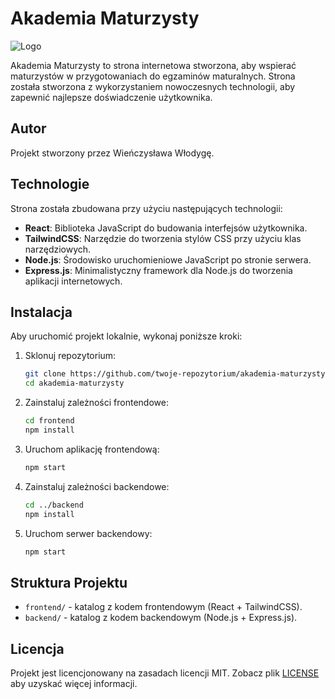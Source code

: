 # Akademia Maturzysty

![Logo]("frontend/src/assets/logo.png")

Akademia Maturzysty to strona internetowa stworzona, aby wspierać maturzystów w przygotowaniach do egzaminów maturalnych. Strona została stworzona z wykorzystaniem nowoczesnych technologii, aby zapewnić najlepsze doświadczenie użytkownika.

## Autor

Projekt stworzony przez Wieńczysława Włodygę.

## Technologie

Strona została zbudowana przy użyciu następujących technologii:

- **React**: Biblioteka JavaScript do budowania interfejsów użytkownika.
- **TailwindCSS**: Narzędzie do tworzenia stylów CSS przy użyciu klas narzędziowych.
- **Node.js**: Środowisko uruchomieniowe JavaScript po stronie serwera.
- **Express.js**: Minimalistyczny framework dla Node.js do tworzenia aplikacji internetowych.

## Instalacja

Aby uruchomić projekt lokalnie, wykonaj poniższe kroki:

1. Sklonuj repozytorium:
   ```sh
   git clone https://github.com/twoje-repozytorium/akademia-maturzysty.git
   cd akademia-maturzysty
   ```

2. Zainstaluj zależności frontendowe:
   ```sh
   cd frontend
   npm install
   ```

3. Uruchom aplikację frontendową:
   ```sh
   npm start
   ```

4. Zainstaluj zależności backendowe:
   ```sh
   cd ../backend
   npm install
   ```

5. Uruchom serwer backendowy:
   ```sh
   npm start
   ```

## Struktura Projektu

- `frontend/` - katalog z kodem frontendowym (React + TailwindCSS).
- `backend/` - katalog z kodem backendowym (Node.js + Express.js).

## Licencja

Projekt jest licencjonowany na zasadach licencji MIT. Zobacz plik [LICENSE](LICENSE) aby uzyskać więcej informacji.
